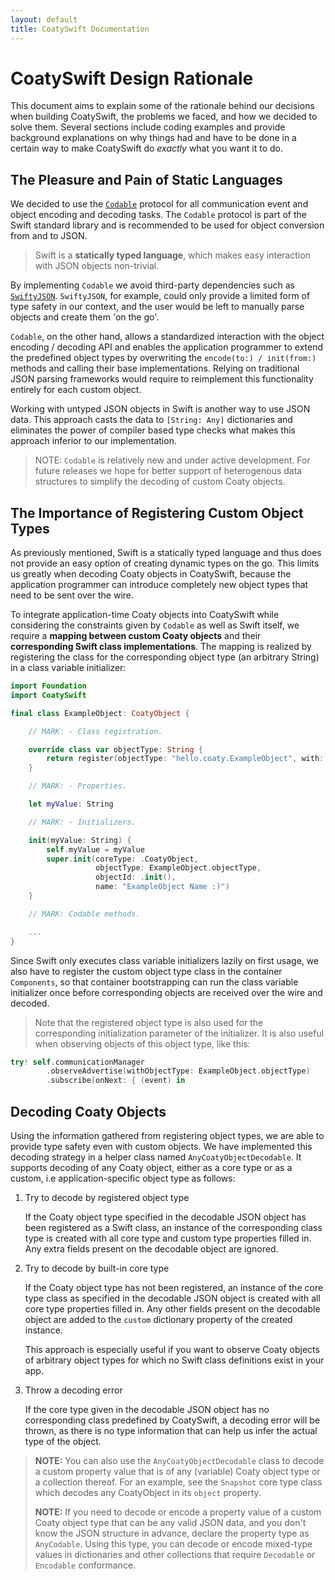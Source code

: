 ```yaml
---
layout: default
title: CoatySwift Documentation
---
```


# CoatySwift Design Rationale

This document aims to explain some of the rationale behind our decisions when
building CoatySwift, the problems we faced, and how we decided to solve them.
Several sections include coding examples and provide background explanations on
why things had and have to be done in a certain way to make CoatySwift do
_exactly_ what you want it to do.

## The Pleasure and Pain of Static Languages

We decided to use the
[`Codable`](https://developer.apple.com/documentation/swift/codable) protocol
for all communication event and object encoding and decoding tasks. The
`Codable` protocol is part of the Swift standard library and is recommended to
be used for object conversion from and to JSON.

> Swift is a __statically typed language__, which makes easy interaction with
> JSON objects non-trivial.

By implementing `Codable` we avoid third-party dependencies such as
[`SwiftyJSON`](https://github.com/SwiftyJSON/SwiftyJSON). `SwiftyJSON`, for
example, could only provide a limited form of type safety in our context, and
the user would be left to manually parse objects and create them 'on the go'.

`Codable`, on the other hand, allows a standardized interaction with the object
encoding / decoding API and enables the application programmer to extend the
predefined object types by overwriting the `encode(to:) / init(from:)` methods
and calling their base implementations. Relying on traditional JSON parsing
frameworks would require to reimplement this functionality entirely for each
custom object.

Working with untyped JSON objects in Swift is another way to use JSON data. This
approach casts the data to `[String: Any]` dictionaries and eliminates the power
of compiler based type checks what makes this approach inferior to our
implementation.

> NOTE: `Codable` is relatively new and under active development. For future
> releases we hope for better support of heterogenous data structures to
> simplify the decoding of custom Coaty objects.

## The Importance of Registering Custom Object Types

As previously mentioned, Swift is a statically typed language and thus does not
provide an easy option of creating dynamic types on the go. This limits us
greatly when decoding Coaty objects in CoatySwift, because the application
programmer can introduce completely new object types that need to be sent over
the wire.

To integrate application-time Coaty objects into CoatySwift while considering
the constraints given by `Codable` as well as Swift itself, we require a
__mapping between custom Coaty objects__ and their __corresponding Swift class
implementations__. The mapping is realized by registering the class for the
corresponding object type (an arbitrary String) in a class variable initializer:

```swift
import Foundation
import CoatySwift

final class ExampleObject: CoatyObject {

    // MARK: - Class registration.

    override class var objectType: String {
        return register(objectType: "hello.coaty.ExampleObject", with: self)
    }

    // MARK: - Properties.

    let myValue: String

    // MARK: - Initializers.

    init(myValue: String) {
        self.myValue = myValue
        super.init(coreType: .CoatyObject,
                   objectType: ExampleObject.objectType,
                   objectId: .init(),
                   name: "ExampleObject Name :)")
    }

    // MARK: Codable methods.

    ...
}
```

Since Swift only executes class variable initializers lazily on first usage, we
also have to register the custom object type class in the container
`Components`, so that container bootstrapping can run the class variable
initializer once before corresponding objects are received over the wire and
decoded.

> Note that the registered object type is also used for the corresponding
> initialization parameter of the initializer. It is also useful when observing
> objects of this object type, like this:

```swift
try! self.communicationManager
        .observeAdvertise(withObjectType: ExampleObject.objectType)
        .subscribe(onNext: { (event) in
```

## Decoding Coaty Objects

Using the information gathered from registering object types, we are able to
provide type safety even with custom objects. We have implemented this decoding
strategy in a helper class named `AnyCoatyObjectDecodable`. It supports decoding
of any Coaty object, either as a core type or as a custom, i.e
application-specific object type as follows:

1. Try to decode by registered object type

    If the Coaty object type specified in the decodable JSON object has been
    registered as a Swift class, an instance of the corresponding class type is
    created with all core type and custom type properties filled in. Any extra
    fields present on the decodable object are ignored.

2. Try to decode by built-in core type

    If the Coaty object type has not been registered, an instance of the core
    type class as specified in the decodable JSON object is created with all
    core type properties filled in. Any other fields present on the decodable
    object are added to the `custom` dictionary property of the created
    instance.

    This approach is especially useful if you want to observe Coaty objects of
    arbitrary object types for which no Swift class definitions exist in your
    app.

3. Throw a decoding error

    If the core type given in the decodable JSON object has no corresponding
    class predefined by CoatySwift, a decoding error will be thrown, as there is
    no type information that can help us infer the actual type of the object.

> __NOTE:__ You can also use the `AnyCoatyObjectDecodable` class to decode a
> custom property value that is of any (variable) Coaty object type or a
> collection thereof. For an example, see the `Snapshot` core type class which
> decodes any CoatyObject in its `object` property.
>
> __NOTE:__ If you need to decode or encode a property value of a custom Coaty
> object type that can be any valid JSON data, and you don't know the JSON
> structure in advance, declare the property type as `AnyCodable`. Using this
> type, you can decode or encode mixed-type values in dictionaries and other
> collections that require `Decodable` or `Encodable` conformance.

